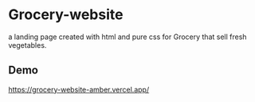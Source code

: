 # Grocery-website
a landing page created with html and pure css for Grocery that sell fresh vegetables.
## Demo
https://grocery-website-amber.vercel.app/
